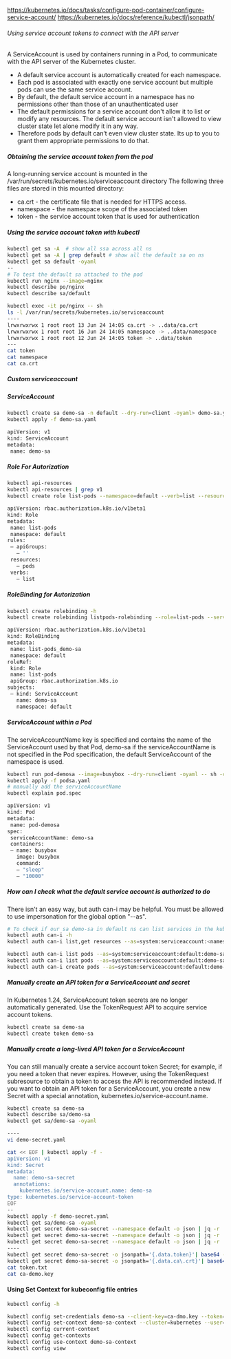 https://kubernetes.io/docs/tasks/configure-pod-container/configure-service-account/
https://kubernetes.io/docs/reference/kubectl/jsonpath/

###### Using service account tokens to connect with the API server
A ServiceAccount is used by containers running in a Pod, to communicate with the API server of the Kubernetes cluster.

- A default service account is automatically created for each namespace.
-  Each pod is associated with exactly one service account but multiple pods can use the same service account.
- By default, the default service account in a namespace has no permissions other than those of an unauthenticated user
- The default permissions for a service account don't allow it to list or modify any resources. The default service account isn't allowed to view cluster state let alone modify it in any way.
- Therefore pods by default can’t even view cluster state. Its up to you to grant them appropriate permissions to do that.

##### Obtaining the service account token from the pod
A long-running service account is mounted in the /var/run/secrets/kubernetes.io/serviceaccount directory
The following three files are stored in this mounted directory:
- ca.crt - the certificate file that is needed for HTTPS access.
- namespace - the namespace scope of the associated token
- token - the service account token that is used for authentication

##### Using the service account token with kubectl

``````sh
kubectl get sa -A  # show all ssa across all ns
kubectl get sa -A | grep default # show all the default sa on ns
kubectl get sa default -oyaml
--
# To test the default sa attached to the pod
kubectl run nginx --image=nginx 
kubectl describe po/nginx
kubectl describe sa/default

kubectl exec -it po/nginx -- sh
ls -l /var/run/secrets/kubernetes.io/serviceaccount
----
lrwxrwxrwx 1 root root 13 Jun 24 14:05 ca.crt -> ..data/ca.crt
lrwxrwxrwx 1 root root 16 Jun 24 14:05 namespace -> ..data/namespace
lrwxrwxrwx 1 root root 12 Jun 24 14:05 token -> ..data/token
---
cat token
cat namespace
cat ca.crt
``````
##### Custom serviceaccount
##### ServiceAccount
``````sh
kubectl create sa demo-sa -n default --dry-run=client -oyaml> demo-sa.yaml
kubectl apply -f demo-sa.yaml

apiVersion: v1
kind: ServiceAccount
metadata:
 name: demo-sa
``````
##### Role For Autorization
``````sh
kubectl api-resources
kubectl api-resources | grep v1
kubectl create role list-pods --namespace=default --verb=list --resource=pods."" --dry-run=client -oyaml > role1.yaml

apiVersion: rbac.authorization.k8s.io/v1beta1
kind: Role
metadata:
 name: list-pods
 namespace: default
rules:
 — apiGroups:
   — ''
 resources:
   — pods
 verbs:
   — list

``````
##### RoleBinding for Autorization
``````sh
kubectl create rolebinding -h
kubectl create rolebinding listpods-rolebinding --role=list-pods --serviceaccount=default:demo-sa --dry-run=client -oyaml > rolebinding1.yaml

apiVersion: rbac.authorization.k8s.io/v1beta1
kind: RoleBinding
metadata:
 name: list-pods_demo-sa
 namespace: default
roleRef:
 kind: Role
 name: list-pods
 apiGroup: rbac.authorization.k8s.io
subjects:
 — kind: ServiceAccount
   name: demo-sa
   namespace: default
``````
##### ServiceAccount within a Pod
The serviceAccountName key is specified and contains the name of the ServiceAccount used by that Pod, demo-sa
if the serviceAccountName is not specified in the Pod specification, the default ServiceAccount of the namespace is used.
``````sh
kubectl run pod-demosa --image=busybox --dry-run=client -oyaml -- sh -c "sleep 3600" > podsa.yaml
kubectl apply -f podsa.yaml
# manually add the serviceAccountName
kubectl explain pod.spec 

apiVersion: v1
kind: Pod
metadata:
 name: pod-demosa
spec:
 serviceAccountName: demo-sa
 containers:
 — name: busybox
   image: busybox
   command:
   — "sleep"
   — "10000"
``````
##### How can I check what the default service account is authorized to do
There isn't an easy way, but auth can-i may be helpful. You must be allowed to use impersonation for the global option "--as".
``````sh
# To check if our sa demo-sa in default ns can list services in the kube-system ns.
kubectl auth can-i -h
kubectl auth can-i list,get resources --as=system:serviceaccount:<namespace>:<serviceaccount> -n <namespace>

kubectl auth can-i list pods --as=system:serviceaccount:default:demo-sa -n kube-system
kubectl auth can-i list pods --as=system:serviceaccount:default:demo-sa
kubectl auth can-i create pods --as=system:serviceaccount:default:demo-sa --all-namespaces #No
``````
##### Manually create an API token for a ServiceAccount and secret

In Kubernetes 1.24, ServiceAccount token secrets are no longer automatically generated.
Use the TokenRequest API to acquire service account tokens.

``````sh
kubectl create sa demo-sa
kubectl create token demo-sa
``````
##### Manually create a long-lived API token for a ServiceAccount

You can still manually create a service account token Secret; for example, if you need a token that never expires. However, using the TokenRequest subresource to obtain a token to access the API is recommended instead.
If you want to obtain an API token for a ServiceAccount, you create a new Secret with a special annotation, kubernetes.io/service-account.name.


``````sh
kubectl create sa demo-sa 
kubectl describe sa/demo-sa
kubectl get sa/demo-sa -oyaml

----
vi demo-secret.yaml

cat << EOF | kubectl apply -f -
apiVersion: v1
kind: Secret
metadata:
  name: demo-sa-secret
  annotations:
    kubernetes.io/service-account.name: demo-sa
type: kubernetes.io/service-account-token
EOF
--
kubectl apply -f demo-secret.yaml
kubectl get sa/demo-sa -oyaml
kubectl get secret demo-sa-secret --namespace default -o json | jq -r '.data["ca.crt"]' | base64 -d
kubectl get secret demo-sa-secret --namespace default -o json | jq -r '.data["token"]' | base64 -d 
kubectl get secret demo-sa-secret --namespace default -o json | jq -r '.data["namespace"]' | base64 -d
----
kubectl get secret demo-sa-secret -o jsonpath='{.data.token}'| base64 -d > token.txt
kubectl get secret demo-sa-secret -o jsonpath='{.data.ca\.crt}'| base64 -d > ca-demo.key
cat token.txt
cat ca-demo.key

``````

#### Using Set Context for kubeconfig file entries
``````sh
kubectl config -h

kubectl config set-credentials demo-sa --client-key=ca-dmo.key --token=token.txt
kubectl config set-context demo-sa-context --cluster=kubernetes --user=demo-sa --namespace=default
kubectl config current-context
kubectl config get-contexts
kubectl config use-context demo-sa-context
kubectl config view

``````
